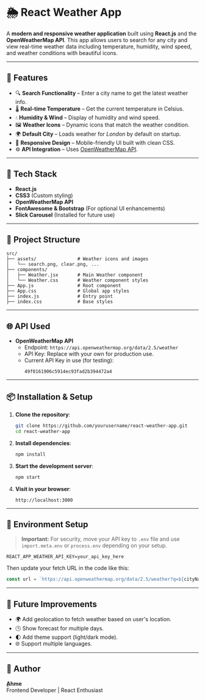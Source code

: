 
# 🌦️ React Weather App

A **modern and responsive weather application** built using **React.js** and the **OpenWeatherMap API**. This app allows users to search for any city and view real-time weather data including temperature, humidity, wind speed, and weather conditions with beautiful icons.

---

## 🚀 Features

- 🔍 **Search Functionality** – Enter a city name to get the latest weather info.
- 🌡️ **Real-time Temperature** – Get the current temperature in Celsius.
- 💧 **Humidity & Wind** – Display of humidity and wind speed.
- 🖼️ **Weather Icons** – Dynamic icons that match the weather condition.
- 🌍 **Default City** – Loads weather for *London* by default on startup.
- 📱 **Responsive Design** – Mobile-friendly UI built with clean CSS.
- ⚙️ **API Integration** – Uses [OpenWeatherMap API](https://openweathermap.org/api).

---

## 🧰 Tech Stack

- **React.js**
- **CSS3** (Custom styling)
- **OpenWeatherMap API**
- **FontAwesome & Bootstrap** (For optional UI enhancements)
- **Slick Carousel** (Installed for future use)

---

## 📂 Project Structure

```
src/
├── assets/               # Weather icons and images
│   └── search.png, clear.png, ...
├── components/
│   ├── Weather.jsx       # Main Weather component
│   └── Weather.css       # Weather component styles
├── App.js                # Root component
├── App.css               # Global app styles
├── index.js              # Entry point
├── index.css             # Base styles
```

---

## 🌐 API Used

- **OpenWeatherMap API**
  - Endpoint: `https://api.openweathermap.org/data/2.5/weather`
  - API Key: Replace with your own for production use.
  - Current API Key in use (for testing):  
    ```
    49f0161906c5914ec93fad2b394472a4
    ```

---

## 📦 Installation & Setup

1. **Clone the repository**:
   ```bash
   git clone https://github.com/yourusername/react-weather-app.git
   cd react-weather-app
   ```

2. **Install dependencies**:
   ```bash
   npm install
   ```

3. **Start the development server**:
   ```bash
   npm start
   ```

4. **Visit in your browser**:
   ```
   http://localhost:3000
   ```

---

## 🔐 Environment Setup

> **Important:** For security, move your API key to `.env` file and use `import.meta.env` or `process.env` depending on your setup.

```env
REACT_APP_WEATHER_API_KEY=your_api_key_here
```

Then update your fetch URL in the code like this:
```js
const url = `https://api.openweathermap.org/data/2.5/weather?q=${cityName}&units=metric&appid=${process.env.REACT_APP_WEATHER_API_KEY}`;
```

---

## 📌 Future Improvements

- 🌍 Add geolocation to fetch weather based on user's location.
- 🕒 Show forecast for multiple days.
- 🌓 Add theme support (light/dark mode).
- 🌐 Support multiple languages.

---

## 🙌 Author

**ِAhme**  
Frontend Developer | React Enthusiast  
